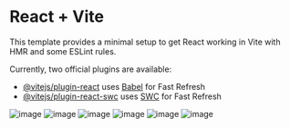 # React + Vite

This template provides a minimal setup to get React working in Vite with HMR and some ESLint rules.

Currently, two official plugins are available:

- [@vitejs/plugin-react](https://github.com/vitejs/vite-plugin-react/blob/main/packages/plugin-react/README.md) uses [Babel](https://babeljs.io/) for Fast Refresh
- [@vitejs/plugin-react-swc](https://github.com/vitejs/vite-plugin-react-swc) uses [SWC](https://swc.rs/) for Fast Refresh

![image](https://github.com/user-attachments/assets/4fc52c53-84d0-4025-ab62-a10bbad534b7)
![image](https://github.com/user-attachments/assets/a7c9edc1-730e-4dd7-bc67-713a49e316ce)
![image](https://github.com/user-attachments/assets/7bcd834e-e58f-47de-85e2-d912f7a51377)
![image](https://github.com/user-attachments/assets/fea7e984-00d0-4acd-b122-bdc096e9deb9)
![image](https://github.com/user-attachments/assets/1d53976e-3f85-466f-bd28-68d3d265b0ab)
![image](https://github.com/user-attachments/assets/5d75670a-abb4-4a73-a527-2d896433d1f4)






